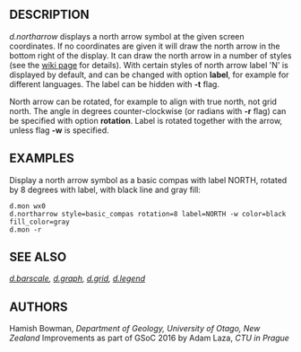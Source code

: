 ## DESCRIPTION

*d.northarrow* displays a north arrow symbol at the given screen
coordinates. If no coordinates are given it will draw the north arrow in
the bottom right of the display. It can draw the north arrow in a number
of styles (see the [wiki
page](https://grasswiki.osgeo.org/wiki/Cartography#Display_monitors) for
details). With certain styles of north arrow label 'N' is displayed by
default, and can be changed with option **label**, for example for
different languages. The label can be hidden with **-t** flag.

North arrow can be rotated, for example to align with true north, not
grid north. The angle in degrees counter-clockwise (or radians with
**-r** flag) can be specified with option **rotation**. Label is rotated
together with the arrow, unless flag **-w** is specified.

## EXAMPLES

Display a north arrow symbol as a basic compas with label NORTH, rotated
by 8 degrees with label, with black line and gray fill:

```shell
d.mon wx0
d.northarrow style=basic_compas rotation=8 label=NORTH -w color=black fill_color=gray
d.mon -r
```

## SEE ALSO

*[d.barscale](d.barscale.md), [d.graph](d.graph.md),
[d.grid](d.grid.md), [d.legend](d.legend.md)*

## AUTHORS

Hamish Bowman, *Department of Geology, University of Otago, New
Zealand*
Improvements as part of GSoC 2016 by Adam Laza, *CTU in Prague*
